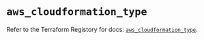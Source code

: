 # `aws_cloudformation_type`

Refer to the Terraform Registory for docs: [`aws_cloudformation_type`](https://registry.terraform.io/providers/hashicorp/aws/5.27.0/docs/resources/cloudformation_type).
